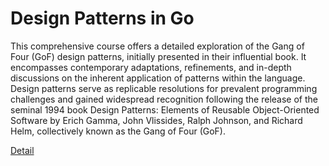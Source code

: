 # Design Patterns in Go

This comprehensive course offers a detailed exploration of the Gang of Four (GoF) design patterns, initially presented in their influential book. It encompasses contemporary adaptations, refinements, and in-depth discussions on the inherent application of patterns within the language. Design patterns serve as replicable resolutions for prevalent programming challenges and gained widespread recognition following the release of the seminal 1994 book Design Patterns: Elements of Reusable Object-Oriented Software by Erich Gamma, John Vlissides, Ralph Johnson, and Richard Helm, collectively known as the Gang of Four (GoF). 

[Detail](https://eduitfree.com/courses/design-patterns-in-go)